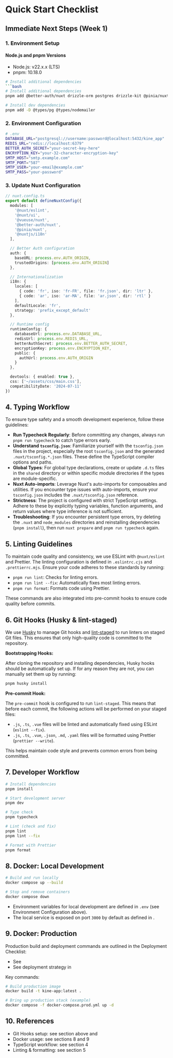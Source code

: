 # Quick Start Checklist

## Immediate Next Steps (Week 1)

### 1. Environment Setup

#### Node.js and pnpm Versions

- Node.js: v22.x.x (LTS)
- pnpm: 10.18.0

````bash
# Install additional dependencies
```bash
# Install additional dependencies
pnpm add @better-auth/nuxt drizzle-orm postgres drizzle-kit @pinia/nuxt @nuxtjs/i18n redis pdf-lib nodemailer

# Install dev dependencies
pnpm add -D @types/pg @types/nodemailer
````

### 2. Environment Configuration

```bash
# .env
DATABASE_URL="postgresql://username:password@localhost:5432/kine_app"
REDIS_URL="redis://localhost:6379"
BETTER_AUTH_SECRET="your-secret-key-here"
ENCRYPTION_KEY="your-32-character-encryption-key"
SMTP_HOST="smtp.example.com"
SMTP_PORT="587"
SMTP_USER="your-email@example.com"
SMTP_PASS="your-password"
```

### 3. Update Nuxt Configuration

```typescript
// nuxt.config.ts
export default defineNuxtConfig({
  modules: [
    '@nuxt/eslint',
    '@nuxt/ui',
    '@vueuse/nuxt',
    '@better-auth/nuxt',
    '@pinia/nuxt',
    '@nuxtjs/i18n'
  ],

  // Better Auth configuration
  auth: {
    baseURL: process.env.AUTH_ORIGIN,
    trustedOrigins: [process.env.AUTH_ORIGIN]
  },

  // Internationalization
  i18n: {
    locales: [
      { code: 'fr', iso: 'fr-FR', file: 'fr.json', dir: 'ltr' },
      { code: 'ar', iso: 'ar-MA', file: 'ar.json', dir: 'rtl' }
    ],
    defaultLocale: 'fr',
    strategy: 'prefix_except_default'
  },

  // Runtime config
  runtimeConfig: {
    databaseUrl: process.env.DATABASE_URL,
    redisUrl: process.env.REDIS_URL,
    betterAuthSecret: process.env.BETTER_AUTH_SECRET,
    encryptionKey: process.env.ENCRYPTION_KEY,
    public: {
      authUrl: process.env.AUTH_ORIGIN
    }
  },

  devtools: { enabled: true },
  css: ['~/assets/css/main.css'],
  compatibilityDate: '2024-07-11'
})
```

## 4. Typing Workflow

To ensure type safety and a smooth development experience, follow these guidelines:

- **Run Typecheck Regularly**: Before committing any changes, always run `pnpm run typecheck` to catch type errors early.
- **Understand `tsconfig.json`**: Familiarize yourself with the `tsconfig.json` files in the project, especially the root `tsconfig.json` and the generated `.nuxt/tsconfig.*.json` files. These define the TypeScript compiler options and paths.
- **Global Types**: For global type declarations, create or update `.d.ts` files in the `shared` directory or within specific module directories if the types are module-specific.
- **Nuxt Auto-imports**: Leverage Nuxt's auto-imports for composables and utilities. If you encounter type issues with auto-imports, ensure your `tsconfig.json` includes the `.nuxt/tsconfig.json` reference.
- **Strictness**: The project is configured with strict TypeScript settings. Adhere to these by explicitly typing variables, function arguments, and return values where type inference is not sufficient.
- **Troubleshooting**: If you encounter persistent type errors, try deleting the `.nuxt` and `node_modules` directories and reinstalling dependencies (`pnpm install`), then run `nuxt prepare` and `pnpm run typecheck` again.

## 5. Linting Guidelines

To maintain code quality and consistency, we use ESLint with `@nuxt/eslint` and Prettier. The linting configuration is defined in `.eslintrc.cjs` and `.prettierrc.mjs`. Ensure your code adheres to these standards by running:

- `pnpm run lint`: Checks for linting errors.
- `pnpm run lint --fix`: Automatically fixes most linting errors.
- `pnpm run format`: Formats code using Prettier.

These commands are also integrated into pre-commit hooks to ensure code quality before commits.

## 6. Git Hooks (Husky & lint-staged)

We use [Husky](https://typicode.github.io/husky/) to manage Git hooks and [lint-staged](https://github.com/okonet/lint-staged) to run linters on staged Git files. This ensures that only high-quality code is committed to the repository.

**Bootstrapping Hooks:**

After cloning the repository and installing dependencies, Husky hooks should be automatically set up. If for any reason they are not, you can manually set them up by running:

```bash
pnpm husky install
```

**Pre-commit Hook:**

The `pre-commit` hook is configured to run `lint-staged`. This means that before each commit, the following actions will be performed on your staged files:

- `.js`, `.ts`, `.vue` files will be linted and automatically fixed using ESLint (`eslint --fix`).
- `.js`, `.ts`, `.vue`, `.json`, `.md`, `.yaml` files will be formatted using Prettier (`prettier --write`).

This helps maintain code style and prevents common errors from being committed.

## 7. Developer Workflow

```bash
# Install dependencies
pnpm install

# Start development server
pnpm dev

# Type check
pnpm typecheck

# Lint (check and fix)
pnpm lint
pnpm lint --fix

# Format with Prettier
pnpm format
```

## 8. Docker: Local Development

```bash
# Build and run locally
docker compose up --build

# Stop and remove containers
docker compose down
```

- Environment variables for local development are defined in `.env` (see Environment Configuration above).
- The local service is exposed on port `3000` by default as defined in <mcfile name="docker-compose.yml" path="/Users/adil/Dev/01-Projects/02-kine/web-app/docker-compose.yml"></mcfile>.

## 9. Docker: Production

Production build and deployment commands are outlined in the Deployment Checklist:

- See <mcfile name="deployment-checklist.md" path="/Users/adil/Dev/01-Projects/02-kine/web-app/docs/implementation-guide/deployment-checklist.md"></mcfile>
- See deployment strategy in <mcfile name="deployment-strategy.md" path="/Users/adil/Dev/01-Projects/02-kine/web-app/docs/architecture/deployment-strategy.md"></mcfile>

Key commands:

```bash
# Build production image
docker build -t kine-app:latest .

# Bring up production stack (example)
docker compose -f docker-compose.prod.yml up -d
```

## 10. References

- Git Hooks setup: see section above and <mcfile name=".husky/pre-commit" path="/Users/adil/Dev/01-Projects/02-kine/web-app/.husky/pre-commit"></mcfile>
- Docker usage: see sections 8 and 9
- TypeScript workflow: see section 4
- Linting & formatting: see section 5
